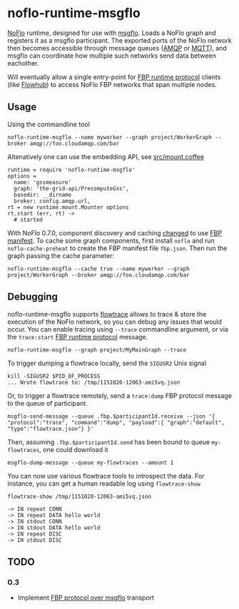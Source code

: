 
noflo-runtime-msgflo
====================

[NoFlo](https://noflojs.org) runtime, designed for use with [msgflo](https://github.com/the-grid/msgflo).
Loads a NoFlo graph and registers it as a msgflo participant.
The exported ports of the NoFlo network then becomes accessible through message queues
([AMQP](http://en.wikipedia.org/wiki/Advanced_Message_Queuing_Protocol) or [MQTT](http://en.wikipedia.org/wiki/MQTT)),
and msgflo can coordinate how multiple such networks send data between eachother.

Will eventually allow a single entry-point for
[FBP runtime protocol](http://noflojs.org/documentation/protocol) clients (like [Flowhub](http://flowhub.io))
to access NoFlo FBP networks that span multiple nodes.


Usage
------

Using the commandline tool

    noflo-runtime-msgflo --name myworker --graph project/WorkerGraph --broker amqp://foo.cloudamqp.com/bar

Altenatively one can use the embedding API, see [src/mount.coffee](./src/mount.coffee)

    runtime = require 'noflo-runtime-msgflo'
    options =
      name: 'gssmeasure'
      graph: 'the-grid-api/PrecomputeGss',
      basedir: __dirname
      broker: config.amqp.url,
    rt = new runtime.mount.Mounter options
    rt.start (err, rt) ->
      # started

With NoFlo 0.7.0, component discovery and caching 
[changed](https://github.com/noflo/noflo/blob/master/CHANGES.md#070-march-31st-2016) 
to use [FBP manifest](https://github.com/flowbased/fbp-manifest).
To cache some graph components, first install `noflo` and run
`noflo-cache-preheat` to create the FBP manifest file `fbp.json`. Then run the
graph passing the cache parameter:

    noflo-runtime-msgflo --cache true --name myworker --graph project/WorkerGraph --broker amqp://foo.cloudamqp.com/bar

## Debugging

noflo-runtime-msgflo supports [flowtrace](https://github.com/flowbased/flowtrace) allows to trace & store the execution of the NoFlo network,
so you can debug any issues that would occur.
You can enable tracing using `--trace` commandline argument,
or via the `trace:start` [FBP runtime protocol](http://noflojs.org/documentation/protocol/#trace) message.

    noflo-runtime-msgflo --graph project/MyMainGraph --trace

To trigger dumping a flowtrace locally, send the `SIGUSR2` Unix signal

    kill -SIGUSR2 $PID_OF_PROCESS
    ... Wrote flowtrace to: /tmp/1151020-12063-ami5vq.json

Or, to trigger a flowtrace remotely, send a `trace:dump` FBP protocol message to the queue of participant.

    msgflo-send-message --queue .fbp.$participantId.receive --json '{ "protocol":"trace", "command":"dump", "payload":{ "graph":"default", "type":"flowtrace.json"} }'

Then, assuming `.fbp.$participantId.send` has been bound to queue `my-flowtraces`, one could download it

    msgflo-dump-message --queue my-flowtraces --amount 1

You can now use various flowtrace tools to introspect the data.
For instance, you can get a human readable log using `flowtrace-show`

    flowtrace-show /tmp/1151020-12063-ami5vq.json

    -> IN repeat CONN
    -> IN repeat DATA hello world
    -> IN stdout CONN
    -> IN stdout DATA hello world
    -> IN repeat DISC
    -> IN stdout DISC


TODO
-----

### 0.3

* Implement [FBP protocol over msgflo](https://github.com/noflo/noflo-runtime-msgflo/issues/30) transport
